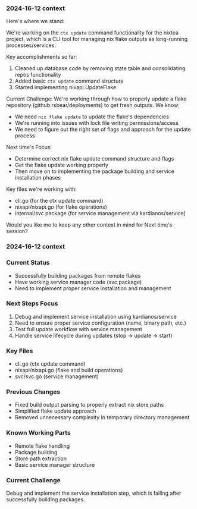 
### 2024-16-12 context
Here's where we stand:

We're working on the `ctx update` command functionality for the nixtea project, which is a CLI tool for managing nix flake outputs as long-running processes/services.

Key accomplishments so far:
1. Cleaned up database code by removing state table and consolidating repos functionality
2. Added basic `ctx update` command structure
3. Started implementing nixapi.UpdateFlake

Current Challenge:
We're working through how to properly update a flake repository (github:rsbear/deployments) to get fresh outputs. We know:
- We need `nix flake update` to update the flake's dependencies
- We're running into issues with lock file writing permissions/access
- We need to figure out the right set of flags and approach for the update process

Next time's Focus:
- Determine correct nix flake update command structure and flags
- Get the flake update working properly
- Then move on to implementing the package building and service installation phases

Key files we're working with:
- cli.go (for the ctx update command)
- nixapi/nixapi.go (for flake operations)
- internal/svc package (for service management via kardianos/service)

Would you like me to keep any other context in mind for Next time's session?


### 2024-16-12 context
### Current Status
- Successfully building packages from remote flakes
- Have working service manager code (svc package)
- Need to implement proper service installation and management

### Next Steps Focus
1. Debug and implement service installation using kardianos/service
2. Need to ensure proper service configuration (name, binary path, etc.)
3. Test full update workflow with service management
4. Handle service lifecycle during updates (stop -> update -> start)

### Key Files
- cli.go (ctx update command)
- nixapi/nixapi.go (flake and build operations)
- svc/svc.go (service management)

### Previous Changes
- Fixed build output parsing to properly extract nix store paths
- Simplified flake update approach
- Removed unnecessary complexity in temporary directory management

### Known Working Parts
- Remote flake handling
- Package building
- Store path extraction
- Basic service manager structure

### Current Challenge
Debug and implement the service installation step, which is failing after successfully building packages.
